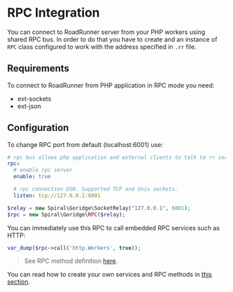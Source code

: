 # RPC Integration
You can connect to RoadRunner server from your PHP workers using shared RPC bus. In order to do that you have to create and an instance of `RPC` class configured to work with the address specified in `.rr` file.

## Requirements
To connect to RoadRunner from PHP application in RPC mode you need: 
- ext-sockets
- ext-json

## Configuration
To change RPC port from default (localhost:6001) use:

```yaml
# rpc bus allows php application and external clients to talk to rr services.
rpc:
  # enable rpc server
  enable: true

  # rpc connection DSN. Supported TCP and Unix sockets.
  listen: tcp://127.0.0.1:6001
```

```php
$relay = new Spiral\Goridge\SocketRelay("127.0.0.1", 6001);
$rpc = new Spiral\Goridge\RPC($relay);
```

You can immediately use this RPC to call embedded RPC services such as HTTP:

```php
var_dump($rpc->call('http.Workers', true));
```

> See RPC method definition [here](https://github.com/spiral/roadrunner/blob/master/service/http/rpc.go#L41).

You can read how to create your own services and RPC methods in [this section](server/writing-services.md).

